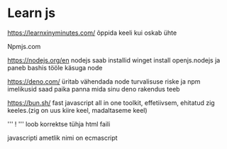 # Learn js

https://learnxinyminutes.com/ õppida keeli kui oskab ühte

Npmjs.com 

https://nodejs.org/en
nodejs saab installid 
winget install openjs.nodejs
ja paneb bashis tööle käsuga node

https://deno.com/
üritab vähendada node turvalisuse riske ja npm imelikusid
saad paika panna mida sinu deno rakendus teeb

https://bun.sh/ fast javascript all in one toolkit, effetiivsem, ehitatud zig keeles.(zig on uus kiire keel, madaltaseme keel)

'''
!
'''
loob  korrektse tühja html faili

javascripti ametlik nimi on ecmascript
